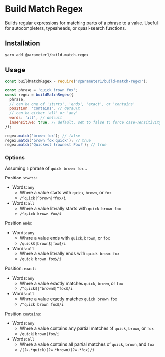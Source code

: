 # Build Match Regex
Builds regular expressions for matching parts of a phrase to a value. Useful for autocompleters, typeaheads, or quasi-search functions.

## Installation
```
yarn add @parameter1/build-match-regex
```

## Usage
```js
const buildMatchRegex = require('@parameter1/build-match-regex');

const phrase = 'quick brown fox';
const regex = buildMatchRegex({
  phrase,
  // can be one of 'starts', 'ends', 'exact', or 'contains'
  position: 'contains', // default
  // can be either 'all' or 'any'
  words: 'all', // default
  insensitive: true, // default, set to false to force case-sensitivity
});

regex.match('brown fox'); // false
regex.match('brown fox quick'); // true
regex.match('Quickest Brownest Fox!'); // true
```

### Options

Assuming a phrase of `quick brown fox`...

Position `starts`:
 - Words: `any`
   - Where a value starts with `quick`, `brown`, or `fox`
   - `/^quick|^brown|^fox/i`
 - Words: `all`
   - Where a value literally starts with `quick brown fox`
   - `/^quick brown fox/i`

Position `ends`:
 - Words: `any`
   - Where a value ends with `quick`, `brown`, or `fox`
   - `/quick$|brown$|fox$/i`
 - Words: `all`
   - Where a value literally ends with `quick brown fox`
   - `/quick brown fox$/i`

Position: `exact`:
 - Words: `any`
   - Where a value exactly matches `quick`, `brown`, or `fox`
   - `/^quick$|^brown$|^fox$/i`
 - Words: `all`
   - Where a value exactly matches `quick brown fox`
   - `/^quick brown fox$/i`

Position `contains`:
 - Words: `any`
   - Where a value contains any partial matches of `quick`, `brown`, or `fox`
   - `/quick|brown|fox/i`
 - Words: `all`
   - Where a value contains all partial matches of `quick`, `brown`, and `fox`
   - `/(?=.*quick)(?=.*brown)(?=.*fox)/i`

